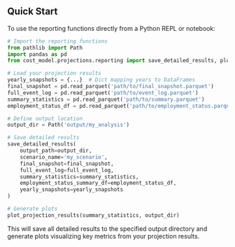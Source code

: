 ## Quick Start

To use the reporting functions directly from a Python REPL or notebook:

```python
# Import the reporting functions
from pathlib import Path
import pandas as pd
from cost_model.projections.reporting import save_detailed_results, plot_projection_results

# Load your projection results
yearly_snapshots = {...}  # Dict mapping years to DataFrames
final_snapshot = pd.read_parquet('path/to/final_snapshot.parquet')
full_event_log = pd.read_parquet('path/to/event_log.parquet')
summary_statistics = pd.read_parquet('path/to/summary.parquet')
employment_status_df = pd.read_parquet('path/to/employment_status.parquet')

# Define output location
output_dir = Path('output/my_analysis')

# Save detailed results
save_detailed_results(
    output_path=output_dir,
    scenario_name='my_scenario',
    final_snapshot=final_snapshot,
    full_event_log=full_event_log,
    summary_statistics=summary_statistics,
    employment_status_summary_df=employment_status_df,
    yearly_snapshots=yearly_snapshots
)

# Generate plots
plot_projection_results(summary_statistics, output_dir)
```

This will save all detailed results to the specified output directory and generate
plots visualizing key metrics from your projection results.
